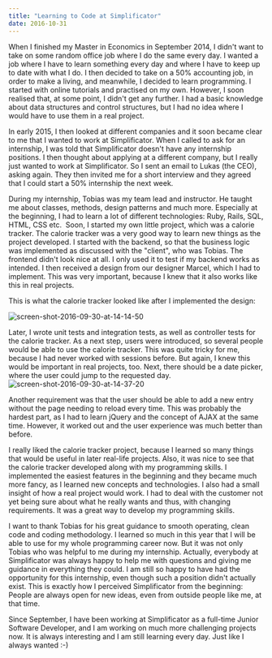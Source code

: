 ```yaml
---
title: "Learning to Code at Simplificator"
date: 2016-10-31
---
```


When I finished my Master in Economics in September 2014, I didn't want to take on some random office job where I do the same every day. I wanted a job where I have to learn something every day and where I have to keep up to date with what I do. I then decided to take on a 50% accounting job, in order to make a living, and meanwhile, I decided to learn programming. I started with online tutorials and practised on my own. However, I soon realised that, at some point, I didn't get any further. I had a basic knowledge about data structures and control structures, but I had no idea where I would have to use them in a real project.

In early 2015, I then looked at different companies and it soon became clear to me that I wanted to work at Simplificator. When I called to ask for an internship, I was told that Simplificator doesn't have any internship positions. I then thought about applying at a different company, but I really just wanted to work at Simplificator. So I sent an email to Lukas (the CEO), asking again. They then invited me for a short interview and they agreed that I could start a 50% internship the next week.

During my internship, Tobias was my team lead and instructor. He taught me about classes, methods, design patterns and much more. Especially at the beginning, I had to learn a lot of different technologies: Ruby, Rails, SQL, HTML, CSS etc.  Soon, I started my own little project, which was a calorie tracker. The calorie tracker was a very good way to learn new things as the project developed. I started with the backend, so that the business logic was implemented as discussed with the "client", who was Tobias. The frontend didn't look nice at all. I only used it to test if my backend works as intended. I then received a design from our designer Marcel, which I had to implement. This was very important, because I knew that it also works like this in real projects.

This is what the calorie tracker looked like after I implemented the design:

![screen-shot-2016-09-30-at-14-14-50](/images/screen-shot-2016-09-30-at-14-14-50.png)

Later, I wrote unit tests and integration tests, as well as controller tests for the calorie tracker. As a next step, users were introduced, so several people would be able to use the calorie tracker. This was quite tricky for me, because I had never worked with sessions before. But again, I knew this would be important in real projects, too. Next, there should be a date picker, where the user could jump to the requested day.![screen-shot-2016-09-30-at-14-37-20](/images/screen-shot-2016-09-30-at-14-37-20.png)

Another requirement was that the user should be able to add a new entry without the page needing to reload every time. This was probably the hardest part, as I had to learn jQuery and the concept of AJAX at the same time. However, it worked out and the user experience was much better than before.

I really liked the calorie tracker project, because I learned so many things that would be useful in later real-life projects. Also, it was nice to see that the calorie tracker developed along with my programming skills. I implemented the easiest features in the beginning and they became much more fancy, as I learned new concepts and technologies. I also had a small insight of how a real project would work. I had to deal with the customer not yet being sure about what he really wants and thus, with changing requirements. It was a great way to develop my programming skills.

I want to thank Tobias for his great guidance to smooth operating, clean code and coding methodology. I learned so much in this year that I will be able to use for my whole programming career now. But it was not only Tobias who was helpful to me during my internship. Actually, everybody at Simplificator was always happy to help me with questions and giving me guidance in everything they could. I am still so happy to have had the opportunity for this internship, even though such a position didn't actually exist. This is exactly how I perceived Simplificator from the beginning: People are always open for new ideas, even from outside people like me, at that time.

Since September, I have been working at Simplificator as a full-time Junior Software Developer, and I am working on much more challenging projects now. It is always interesting and I am still learning every day. Just like I always wanted :-)
